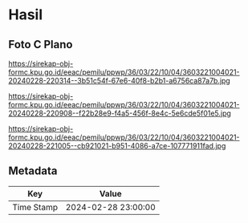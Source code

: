 # Hasil

## Foto C Plano

https://sirekap-obj-formc.kpu.go.id/eeac/pemilu/ppwp/36/03/22/10/04/3603221004021-20240228-220314--3b51c54f-67e6-40f8-b2b1-a6756ca87a7b.jpg

https://sirekap-obj-formc.kpu.go.id/eeac/pemilu/ppwp/36/03/22/10/04/3603221004021-20240228-220908--f22b28e9-f4a5-456f-8e4c-5e6cde5f01e5.jpg

https://sirekap-obj-formc.kpu.go.id/eeac/pemilu/ppwp/36/03/22/10/04/3603221004021-20240228-221005--cb921021-b951-4086-a7ce-107771911fad.jpg


## Metadata

| Key        | Value               |
| ---------- | ------------------- |
| Time Stamp | 2024-02-28 23:00:00 |



